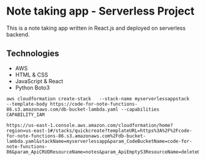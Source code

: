 # Note taking app - Serverless Project

This is a note taking app written in React.js and deployed on serverless backend. 

## Technologies

- AWS
- HTML & CSS
- JavaScript & React
- Python Boto3

```
aws cloudformation create-stack   --stack-name myserverlessappstack   --template-body https://code-for-note-functions-86.s3.amazonaws.com/db-bucket-lambda.yaml --capabilities CAPABILITY_IAM
```

```
https://us-east-1.console.aws.amazon.com/cloudformation/home?region=us-east-1#/stacks/quickcreate?templateURL=https%3A%2F%2Fcode-for-note-functions-86.s3.amazonaws.com%2Fdb-bucket-lambda.yaml&stackName=myserverlessapp&param_CodeBucketName=code-for-note-functions-86&param_ApiCRUDResourceName=notes&param_ApiEmptyS3ResourceName=deleteObjects&param_LambdaRuntime=python3.12&param_ApiStageName=prod
```